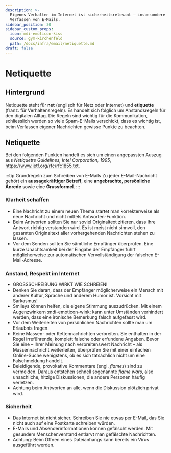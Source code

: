 ```yaml
---
description: >-
  Eigenes Verhalten im Internet ist sicherheitsrelevant – insbesondere beim
  Verfassen von E-Mails.
sidebar_position: 30
sidebar_custom_props:
  icon: mdi-emoticon-kiss
  source: gym-kirchenfeld
  path: /docs/infra/email/netiquette.md
draft: false
---
```


# Netiquette



## Hintergrund
Netiquette steht für **net** (englisch für Netz oder Internet) und **etiquette** (franz. für Verhaltensregeln). Es handelt sich folglich um Anstandsregeln für den digitalen Alltag. Die Regeln sind wichtig für die Kommunikation, schliesslich werden so viele Spam-E-Mails verschickt, dass es wichtig ist, beim Verfassen eigener Nachrichten gewisse Punkte zu beachten.


## Netiquette
Bei den folgenden Punkten handelt es sich um einen angepassten Auszug aus *Netiquette Guidelines, Intel Corporation, 1995*, https://www.ietf.org/rfc/rfc1855.txt.

:::tip Grundregeln zum Schreiben von E-Mails
Zu jeder E-Mail-Nachricht gehört ein **aussagekräftiger Betreff**, eine **angebrachte, persönliche Anrede** sowie eine **Grussformel**.
:::

### Klarheit schaffen
- Eine Nachricht zu einem neuen Thema startet man korrekterweise als neue Nachricht und nicht mittels Antworten-Funktion.
- Beim Antworten sollten Sie nur soviel Originaltext zitieren, dass Ihre Antwort richtig verstanden wird. Es ist meist nicht sinnvoll, den gesamten Originaltext aller vorhergehenden Nachrichten stehen zu lassen.
- Vor dem Senden sollten Sie sämtliche Empfänger überprüfen. Eine kurze Unachtsamkeit bei der Eingabe der Empfänger führt möglicherweise zur automatischen Vervollständigung der falschen E-Mail-Adresse.

### Anstand, Respekt im Internet
- GROSSSCHREIBUNG WIRKT WIE SCHREIEN!
- Denken Sie daran, dass der Empfänger möglicherweise ein Mensch mit anderer Kultur, Sprache und anderem Humor ist. Vorsicht mit Sarkasmus!
- Smileys können helfen, die eigene Stimmung auszudrücken. Mit einem Augenzwinkern :mdi-emoticon-wink: kann unter Umständen verhindert werden, dass eine ironische Bemerkung falsch aufgefasst wird.
- Vor dem Weiterleiten von persönlichen Nachrichten sollte man um Erlaubnis fragen.
- Keine Massen- oder Kettennachrichten verbreiten. Sie enthalten in der Regel irreführende, komplett falsche oder erfundene Angaben. Bevor Sie eine – Ihrer Meinung nach verbreitenswert Nachricht – als Massennachricht weiterleiten, überprüfen Sie mit einer einfachen Online-Suche wenigstens, ob es sich tatsächlich nicht um eine Falschmeldung handelt.
- Beleidigende, provokative Kommentare (engl. *flames*) sind zu vermeiden. Daraus entstehen schnell sogenannte *flame wars*, also unsachliche, hitzige Diskussionen, die andere Personen häufig verletzen.
- Achtung beim Antworten an alle, wenn die Diskussion plötzlich privat wird.

### Sicherheit
- Das Internet ist nicht sicher. Schreiben Sie nie etwas per E-Mail, das Sie nicht auch auf eine Postkarte schreiben würden.
- E-Mails und Absenderinformationen können gefälscht werden. Mit gesundem Menschenverstand entlarvt man gefälschte Nachrichten.
- Achtung: Beim Öffnen eines Dateianhangs kann bereits ein Virus ausgeführt werden.

